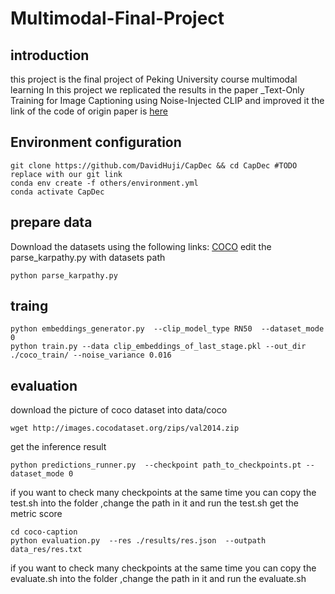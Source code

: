 # Multimodal-Final-Project
## introduction
this project is the final project of Peking University course multimodal learning
In this project we replicated the results in the paper _Text-Only Training for Image Captioning using Noise-Injected CLIP and improved it
the link of the code of origin paper is [here](https://github.com/DavidHuji/CapDec)
## Environment configuration
```
git clone https://github.com/DavidHuji/CapDec && cd CapDec #TODO replace with our git link
conda env create -f others/environment.yml
conda activate CapDec
```
## prepare data
Download the datasets using the following links: [COCO](https://www.kaggle.com/datasets/shtvkumar/karpathy-splits)
edit the parse_karpathy.py with datasets path
```
python parse_karpathy.py
```
## traing
```
python embeddings_generator.py  --clip_model_type RN50  --dataset_mode 0
python train.py --data clip_embeddings_of_last_stage.pkl --out_dir ./coco_train/ --noise_variance 0.016
```
## evaluation

download the picture of coco dataset into data/coco
```
wget http://images.cocodataset.org/zips/val2014.zip
```
get the inference result
```
python predictions_runner.py  --checkpoint path_to_checkpoints.pt --dataset_mode 0
```
if you want to check many checkpoints at the same time you can copy the test.sh into the folder ,change the path in it and run the test.sh
get the metric score
```
cd coco-caption
python evaluation.py  --res ./results/res.json  --outpath data_res/res.txt
```
if you want to check many checkpoints at the same time you can copy the evaluate.sh into the folder ,change the path in it and run the evaluate.sh
